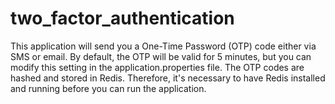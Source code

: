 # two_factor_authentication
This application will send you a One-Time Password (OTP) code either via SMS or email. By default, the OTP will be valid for 5 minutes, but you can modify this setting in the application.properties file.
The OTP codes are hashed and stored in Redis. Therefore, it's necessary to have Redis installed and running before you can run the application.
